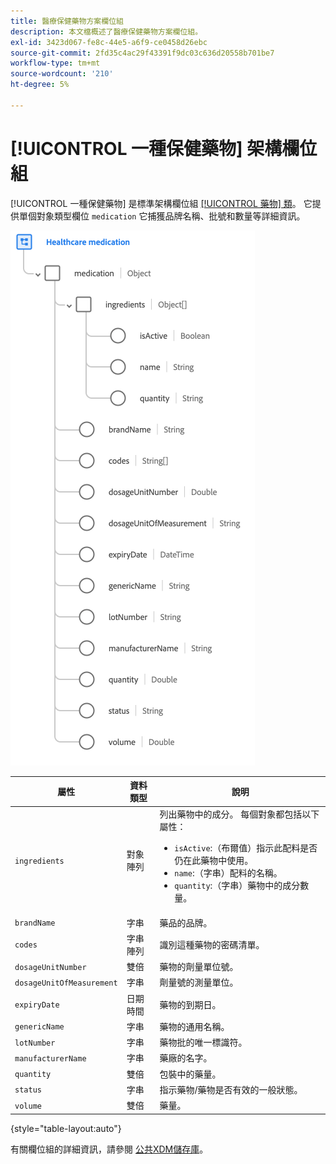 ```yaml
---
title: 醫療保健藥物方案欄位組
description: 本文檔概述了醫療保健藥物方案欄位組。
exl-id: 3423d067-fe8c-44e5-a6f9-ce0458d26ebc
source-git-commit: 2fd35c4ac29f43391f9dc03c636d20558b701be7
workflow-type: tm+mt
source-wordcount: '210'
ht-degree: 5%

---
```


# [!UICONTROL 一種保健藥物] 架構欄位組

[!UICONTROL 一種保健藥物] 是標準架構欄位組 [[!UICONTROL 藥物] 類](../../classes/medication.md)。 它提供單個對象類型欄位 `medication` 它捕獲品牌名稱、批號和數量等詳細資訊。

![](../../images/field-groups/healthcare-medication.png)

| 屬性 | 資料類型 | 說明 |
| --- | --- | --- |
| `ingredients` | 對象陣列 | 列出藥物中的成分。 每個對象都包括以下屬性： <ul><li>`isActive`:（布爾值）指示此配料是否仍在此藥物中使用。</li><li>`name`:（字串）配料的名稱。</li><li>`quantity`:（字串）藥物中的成分數量。</li></ul> |
| `brandName` | 字串 | 藥品的品牌。 |
| `codes` | 字串陣列 | 識別這種藥物的密碼清單。 |
| `dosageUnitNumber` | 雙倍 | 藥物的劑量單位號。 |
| `dosageUnitOfMeasurement` | 字串 | 劑量號的測量單位。 |
| `expiryDate` | 日期時間 | 藥物的到期日。 |
| `genericName` | 字串 | 藥物的通用名稱。 |
| `lotNumber` | 字串 | 藥物批的唯一標識符。 |
| `manufacturerName` | 字串 | 藥廠的名字。 |
| `quantity` | 雙倍 | 包裝中的藥量。 |
| `status` | 字串 | 指示藥物/藥物是否有效的一般狀態。 |
| `volume` | 雙倍 | 藥量。 |

{style="table-layout:auto"}

有關欄位組的詳細資訊，請參閱 [公共XDM儲存庫](https://github.com/adobe/xdm/blob/master/components/fieldgroups/medication/healthcare-medication.schema.json)。
